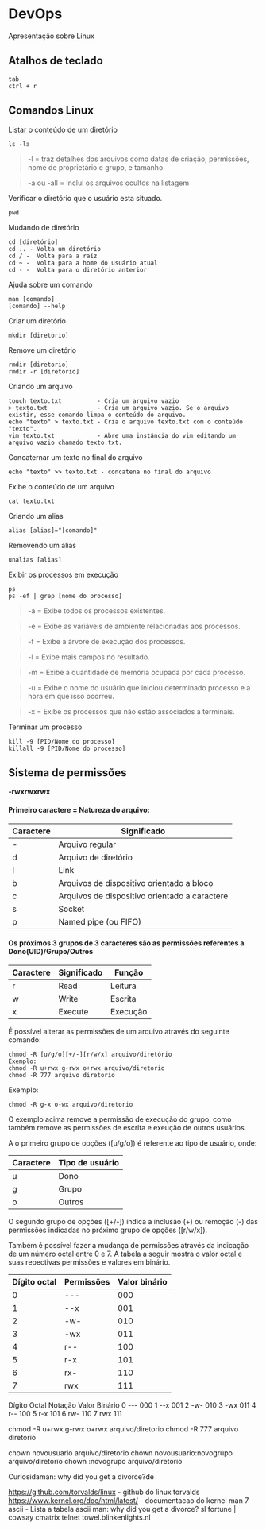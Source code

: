<h1>DevOps</h1>
Apresentação sobre Linux

<h2>Atalhos de teclado</h2>

```
tab
ctrl + r
```

<h2>Comandos Linux</h2>

Listar o conteúdo de um diretório

```
ls -la
```
> -l = traz detalhes dos arquivos como datas de criação, permissões, nome de proprietário e grupo, e tamanho.

> -a ou -all = inclui os arquivos ocultos na listagem

Verificar o diretório que o usuário esta situado.

```
pwd
```

Mudando de diretório

```
cd [diretório]
cd .. - Volta um diretório
cd / -  Volta para a raíz
cd ~ -  Volta para a home do usuário atual
cd - -  Volta para o diretório anterior
```

Ajuda sobre um comando

```
man [comando]
[comando] --help
```

Criar um diretório

```
mkdir [diretorio]
```

Remove um diretório

```
rmdir [diretorio]   
rmdir -r [diretorio]
```

Criando um arquivo

```
touch texto.txt          - Cria um arquivo vazio
> texto.txt              - Cria um arquivo vazio. Se o arquivo existir, esse comando limpa o conteúdo do arquivo.
echo "texto" > texto.txt - Cria o arquivo texto.txt com o conteúdo "texto".
vim texto.txt            - Abre uma instância do vim editando um arquivo vazio chamado texto.txt.
```
Concaternar um texto no final do arquivo

```
echo "texto" >> texto.txt - concatena no final do arquivo
```

Exibe o conteúdo de um arquivo

```
cat texto.txt
```

Criando um alias

```
alias [alias]="[comando]"
```

Removendo um alias

```
unalias [alias]
```

Exibir os processos em execução

```
ps 
ps -ef | grep [nome do processo]
```

> -a = Exibe todos os processos existentes.

> -e = Exibe as variáveis de ambiente relacionadas aos processos.

> -f = Exibe a árvore de execução dos processos.

> -l = Exibe mais campos no resultado.

> -m = Exibe a quantidade de memória ocupada por cada processo.

> -u = Exibe o nome do usuário que iniciou determinado processo e a hora em que isso ocorreu.

> -x = Exibe os processos que não estão associados a terminais.


Terminar um processo

```
kill -9 [PID/Nome do processo]
killall -9 [PID/Nome do processo]
```

<h2>Sistema de permissões</h2>
<b>-rwxrwxrwx</b>

<h4>Primeiro caractere = Natureza do arquivo:</h4>
<table>
  <thead>
    <th>Caractere</th>
    <th>Significado</th>
  </thead>
  <tbody>
    <tr>
      <td>-</td>
      <td>Arquivo regular</td>
    </tr>
    <tr>
      <td>d</td>
      <td>Arquivo de diretório</td>
    </tr>
    <tr>
      <td>l</td>
      <td>Link</td>
    </tr>
    <tr>
      <td>b</td>
      <td>Arquivos de dispositivo orientado a bloco</td>
    </tr>
    <tr>
      <td>c</td>
      <td>Arquivos de dispositivo orientado a caractere</td>
    </tr>
    <tr>
      <td>s</td>
      <td>Socket</td>
    </tr>
    <tr>
      <td>p</td>
      <td>Named pipe (ou FIFO)</td>
    </tr>
  </tbody>
</table>

<h4>Os próximos 3 grupos de 3 caracteres são as permissões referentes a Dono(UID)/Grupo/Outros</h4>
<table>
  <thead>
    <th>Caractere</th>
    <th>Significado</th>
    <th>Função</th>
  </thead>
  <tbody>
    <tr>
      <td>r</td>
      <td>Read</td>
      <td>Leitura</td>
    </tr>
    <tr>
      <td>w</td>
      <td>Write</td>
      <td>Escrita</td>
    </tr>
    <tr>
      <td>x</td>
      <td>Execute</td>
      <td>Execução</td>
    </tr>
  </tbody>
</table>

É possível alterar as permissões de um arquivo através do seguinte comando:

```
chmod -R [u/g/o][+/-][r/w/x] arquivo/diretório
Exemplo:
chmod -R u+rwx g-rwx o+rwx arquivo/diretorio
chmod -R 777 arquivo diretorio
```
Exemplo:
```
chmod -R g-x o-wx arquivo/diretorio
```
O exemplo acima remove a permissão de execução do grupo, como também remove as permissões de escrita e exeução de outros usuários.

A o primeiro grupo de opções ([u/g/o]) é referente ao tipo de usuário, onde:
<table>
  <thead>
    <th>Caractere</th>
    <th>Tipo de usuário</th>
  </thead>
  <tbody>
    <tr>
      <td>u</td>
      <td>Dono</td>
    </tr>
    <tr>
      <td>g</td>
      <td>Grupo</td>
    </tr>
    <tr>
      <td>o</td>
      <td>Outros</td>
    </tr>
  </tbody>
</table>

O segundo grupo de opções ([+/-]) indica a inclusão (+) ou remoção (-) das permissões indicadas no próximo grupo de opções ([r/w/x]).

Também é possível fazer a mudança de permissões através da indicação de um número octal entre 0 e 7. A tabela a seguir mostra o valor octal e suas repectivas permissões e valores em binário.
<table>
  <thead>
    <th>Dígito octal</th>
    <th>Permissões</th>
    <th>Valor binário</th>
  </thead>
  <tbody>
    <tr>
      <td>0</td>
      <td>---</td>
      <td>000</td>
    </tr>
    <tr>
      <td>1</td>
      <td>--x</td>
      <td>001</td>
    </tr>
    <tr>
      <td>2</td>
      <td>-w-</td>
      <td>010</td>
    </tr>
    <tr>
      <td>3</td>
      <td>-wx</td>
      <td>011</td>
    </tr>
    <tr>
      <td>4</td>
      <td>r--</td>
      <td>100</td>
    </tr>
    <tr>
      <td>5</td>
      <td>r-x</td>
      <td>101</td>
    </tr>
    <tr>
      <td>6</td>
      <td>rx-</td>
      <td>110</td>
    </tr>
    <tr>
      <td>7</td>
      <td>rwx</td>
      <td>111</td>
    </tr>
  </tbody>
</table>
Dígito Octal	Notação	Valor Binário
0	---	000
1	--x	001
2	-w-	010
3	-wx	011
4	r--	100
5	r-x	101
6	rw-	110
7	rwx	111

chmod -R u+rwx g-rwx o+rwx arquivo/diretorio
chmod -R 777 arquivo diretorio

chown novousuario arquivo/diretorio
chown novousuario:novogrupo arquivo/diretorio
chown :novogrupo arquivo/diretorio

Curiosidaman: why did you get a divorce?de 

https://github.com/torvalds/linux - github do linux torvalds
https://www.kernel.org/doc/html/latest/ - documentacao do kernel
man 7 ascii - Lista a tabela ascii
man: why did you get a divorce? 
sl
fortune | cowsay
cmatrix
telnet towel.blinkenlights.nl

